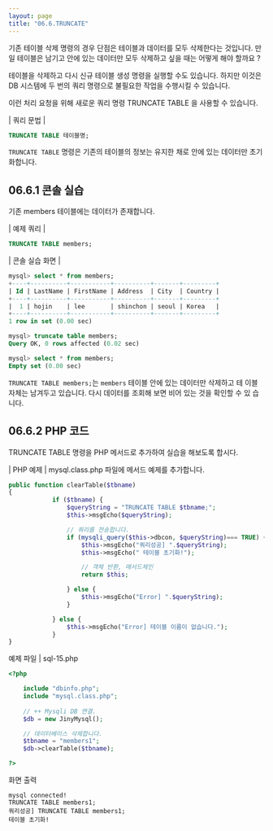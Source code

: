 ```yaml
---
layout: page
title: "06.6.TRUNCATE"
--- 
```

기존 테이블 삭제 명령의 경우 단점은 테이블과 데이터를 모두 삭제한다는 것입니다. 만일 테이블은 남기고 안에 있는 데이터만 모두 삭제하고 싶을 때는 어떻게 해야 할까요 ?  

테이블을 삭제하고 다시 신규 테이블 생성 명령을 실행할 수도 있습니다. 하지만 이것은 DB 시스템에 두 번의 쿼리 명령으로 불필요한 작업을 수행시킬 수 있습니다.  

이런 처리 요청을 위해 새로운 쿼리 명령 TRUNCATE TABLE 을 사용할 수 있습니다.  

| 쿼리 문법 | 
```sql
TRUNCATE TABLE 테이블명; 
```

`TRUNCATE TABLE` 명령은 기존의 테이블의 정보는 유지한 채로 안에 있는 데이터만 초기화합니다.  

## 06.6.1 콘솔 실습 
기존 members 테이블에는 데이터가 존재합니다.  

| 예제 쿼리 | 
```sql
TRUNCATE TABLE members; 
```

| 콘솔 실습 화면 | 
```sql
mysql> select * from members;
+----+----------+-----------+----------+-------+---------+
| Id | LastName | FirstName | Address  | City  | Country |
+----+----------+-----------+----------+-------+---------+
|  1 | hojin    | lee       | shinchon | seoul | Korea   |
+----+----------+-----------+----------+-------+---------+
1 row in set (0.00 sec)

mysql> truncate table members;
Query OK, 0 rows affected (0.02 sec)

mysql> select * from members;
Empty set (0.00 sec)

```

`TRUNCATE TABLE members;`는 `members` 테이블 안에 있는 데이터만 삭제하고 테 이블 자체는 남겨두고 있습니다. 다시 데이터를 조회해 보면 비어 있는 것을 확인할 수 있 
습니다.  

## 06.6.2 PHP 코드 
TRUNCATE TABLE 명령을 PHP 메서드로 추가하여 실습을 해보도록 합시다.  

| PHP 예제 | 
mysql.class.php 파일에 메서드 예제를 추가합니다.  
```php
public function clearTable($tbname)
{
            if ($tbname) {
                $queryString = "TRUNCATE TABLE $tbname;";
                $this->msgEcho($queryString);

                // 쿼리를 전송합니다.
                if (mysqli_query($this->dbcon, $queryString)=== TRUE) {
                    $this->msgEcho("쿼리성공] ".$queryString);
                    $this->msgEcho(" 테이블 초기화!");

                    // 객체 반환, 매서드체인
                    return $this; 

                } else {
                    $this->msgEcho("Error] ".$queryString);
                } 

            } else {
                $this->msgEcho("Error] 테이블 이름이 없습니다.");
            }
}
```

예제 파일 | sql-15.php 
```php
<?php

	include "dbinfo.php";
	include "mysql.class.php";
 
	// ++ Mysqli DB 연결.
	$db = new JinyMysql();

	// 데이터베이스 삭제합니다.
	$tbname = "members1";
	$db->clearTable($tbname);

?>
```

화면 출력 
```
mysql connected!
TRUNCATE TABLE members1;
쿼리성공] TRUNCATE TABLE members1;
테이블 초기화!
```
